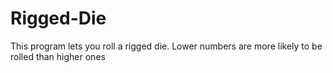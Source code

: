 # Rigged-Die
This program lets you roll a rigged die. Lower numbers are more likely to be rolled than higher ones
